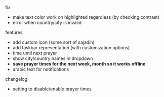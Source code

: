 fix
- make text color work on highlighted regardless (by checking contrast)
- error when country/city is invalid

features
- add custom icon (some sort of sajadih)
- add taskbar representation (with customization options)
- time until next prayer
- show city/country names in dropdown
- **save prayer times for the next week, month so it works offline**
- arabic text for notifications

changelog
- setting to disable/enable prayer times